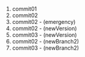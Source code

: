 1. commit01
1. commit02
1. commit02 - (emergency)
1. commit02 - (newVersion)
1. commit03 - (newVersion)
1. commit02 - (newBranch2)
1. commit03 - (newBranch2)
